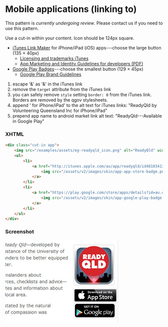 # Mobile applications (linking to)
This pattern is *currently undergoing review*. Please contact us if you need to use this pattern.

Use a cut-in within your content.
Icon should be 124px square.
* [iTunes Link Maker](http://itunes.apple.com/linkmaker/) for iPhone/iPad (iOS) apps---choose the large button (135 × 40px) 
	* [Licensing and trademarks iTunes](https://developer.apple.com/softwarelicensing/agreements/itunes.php)
	* [App Marketing and Identity Guidelines for developers (PDF)](https://developer.apple.com/app-store/marketing/guidelines/)
* [Google Play Badges](http://developer.android.com/distribute/googleplay/promote/badges.html)---choose the smallest button (129 × 45px)
	* [Google Play Brand Guidelines](http://developer.android.com/distribute/googleplay/promote/brand.html)

1. escape '&' as '&' in the iTunes link
2. remove the `target` attribute from the iTunes link
3. you can safely remove `style` setting `border: 0` from the iTunes link. Borders are removed by the qgov stylesheets.
4. append ' for iPhone/iPad' to the alt text for iTunes links: "ReadyQld by Volunteering Queensland Inc for iPhone/iPad"
5. prepend app name to android market link alt text: "ReadyQld---Available in Google Play"

### XHTML
```html
<div class="cut-in app">
    <img src="/examples/assets/eg-readyqld_icon.png" alt="ReadyQld" width="124" class="icon" />
    <ul>
        <li>
            <a href="http://itunes.apple.com/au/app/readyqld/id481034135?mt=8&amp;uo=4">
                <img src="/assets/v2/images/skin/app-app-store-badge.png" alt="ReadyQld by Volunteering Queensland Inc for iPhone/iPad" style="border: 0;" />
            </a>
        </li>
        <li>
            <a href="https://play.google.com/store/apps/details?id=au.org.volunteeringqld.readyqld">
                <img src="/assets/v2/images/skin/app-google-play-badge.png" alt="ReadyQld—Available in Google Play" />
            </a>
        </li>
    </ul>
</div>
```

### Screenshot
![App store pattern](images/app-store-pattern.jpg)
